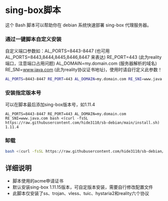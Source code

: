 # sing-box脚本

这个 Bash 脚本可以帮助你在 debian 系统快速部署 sing-box 代理服务器。

### 通过一键脚本自定义安装
自定义端口参数如：AL_PORTS=8443-8447 (也可用 AL_PORTS=8443,8444,8445,8446,8447 来表达) RE_PORT=443 (此为reality端口，注意端口占用问题) AL_DOMAIN=my.domain.com (服务器解析的域名) RE_SNI=www.java.com (此为reality协议证书地址)，使用时请自行定义此参数！
```bash
AL_PORTS=8443-8447 RE_PORT=443 AL_DOMAIN=my.domain.com RE_SNI=www.java.com bash <(curl -fsSL https://raw.githubusercontent.com/hide3110/sb-debian/main/install.sh)
```
### 安装指定版本号
可以在脚本最后添加sing-box版本号，如1.11.4
```
AL_PORTS=8443-8447 RE_PORT=443 AL_DOMAIN=my.domain.com RE_SNI=www.java.com bash <(curl -fsSL https://raw.githubusercontent.com/hide3110/sb-debian/main/install.sh) 1.11.4
```
### 缷载
```bash
bash <(curl -fsSL https://raw.githubusercontent.com/hide3110/sb-debian/main/uninstall.sh)
```

## 详细说明
- 脚本使用的acme申请证书
- 默认安装sing-box 1.11.15版本，可自定版本安装，需要自行修改配置文件
- 此脚本仅安装了ss、trojan、vless、tuic、hystaria2和reality六个协议
